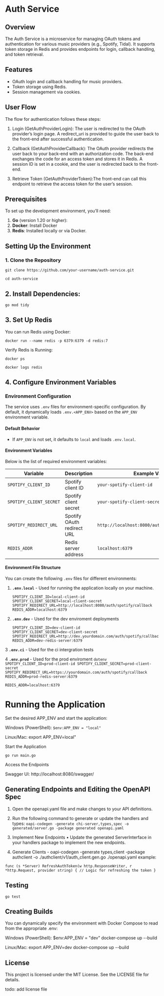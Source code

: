 # Auth Service

## Overview

The Auth Service is a microservice for managing OAuth tokens and authentication for various music providers (e.g., Spotify, Tidal). It supports token storage in Redis and provides endpoints for login, callback handling, and token retrieval.

## Features
* 	OAuth login and callback handling for music providers.
* 	Token storage using Redis.
* 	Session management via cookies.

## User Flow

The flow for authentication follows these steps:
1.	Login (GetAuthProviderLogin): The user is redirected to the OAuth provider’s login page. 
A redirect_uri is provided to guide the user back to the front-end after successful authentication.


2.	Callback (GetAuthProviderCallback): The OAuth provider redirects the user back to your back-end with an authorization code.
	The back-end exchanges the code for an access token and stores it in Redis. A session ID is set in a cookie, and the user is redirected back to the front-end.


3. Retrieve Token (GetAuthProviderToken):The front-end can call this endpoint to retrieve the access token for the user’s session.

## Prerequisites

To set up the development environment, you’ll need:
1. **Go** (version 1.20 or higher):
2. **Docker**: Install Docker
3. **Redis**: Installed locally or via Docker.

## Setting Up the Environment

### 1. Clone the Repository

`git clone https://github.com/your-username/auth-service.git`

`cd auth-service`

## 2. Install Dependencies:

`go mod tidy`

## 3. Set Up Redis

You can run Redis using Docker:

`docker run --name redis -p 6379:6379 -d redis:7`

Verify Redis is Running:

`docker ps`

`docker logs redis`

## 4. Configure Environment Variables

### **Environment Configuration**
The service uses `.env` files for environment-specific configuration. By default, it dynamically loads `.env.<APP_ENV>` based on the `APP_ENV` environment variable.

#### **Default Behavior**
- If `APP_ENV` is not set, it defaults to `local` and loads `.env.local`.

#### **Environment Variables**
Below is the list of required environment variables:

| Variable              | Description                               | Example Value                   |
|-----------------------|-------------------------------------------|----------------------------------|
| `SPOTIFY_CLIENT_ID`   | Spotify client ID                        | `your-spotify-client-id`        |
| `SPOTIFY_CLIENT_SECRET` | Spotify client secret                  | `your-spotify-client-secret`    |
| `SPOTIFY_REDIRECT_URL` | Spotify OAuth redirect URL              | `http://localhost:8080/auth/spotify/callback` |
| `REDIS_ADDR`          | Redis server address                     | `localhost:6379`                |

#### **Environment File Structure**
You can create the following `.env` files for different environments:

1. **`.env.local`** - Used for running the application locally on your machine.
    ```dotenv
    SPOTIFY_CLIENT_ID=local-client-id
    SPOTIFY_CLIENT_SECRET=local-client-secret
    SPOTIFY_REDIRECT_URL=http://localhost:8080/auth/spotify/callback
    REDIS_ADDR=localhost:6379
    ```

2. **`.env.dev`** - Used for the dev enviroment deployments
    ```dotenv
    SPOTIFY_CLIENT_ID=dev-client-id
    SPOTIFY_CLIENT_SECRET=dev-client-secret
    SPOTIFY_REDIRECT_URL=http://dev.yourdomain.com/auth/spotify/callback
    REDIS_ADDR=dev-redis-server:6379
    ```

3 **`.env.ci`** - Used for the ci intergration tests

4 **`.env.prod`** - Used for the prod enviroment 
    ```dotenv
    SPOTIFY_CLIENT_ID=prod-client-id
    SPOTIFY_CLIENT_SECRET=prod-client-secret
    SPOTIFY_REDIRECT_URL=https://yourdomain.com/auth/spotify/callback
    REDIS_ADDR=prod-redis-server:6379
    ```

`REDIS_ADDR=localhost:6379`

# Running the Application

Set the desired APP_ENV and start the application:

Windows (PowerShell): `$env:APP_ENV = "local"`

Linux/Mac: export APP_ENV=local"

Start the Application

   `go run main.go`

Access the Endpoints

Swagger UI: http://localhost:8080/swagger/

## Generating Endpoints and Editing the OpenAPI Spec

1. Open the openapi.yaml file and make changes to your API definitions.
2. Run the following command to generate or update the handlers and types:
`oapi-codegen -generate chi-server,types,spec -o generated/server.go -package generated openapi.yaml`
3.  Implement New Endpoints
    •	Update the generated ServerInterface in your handlers package to implement the new endpoints.

4. Generate Clients - oapi-codegen -generate types,client -package authclient -o ./authclient/v1/auth_client.gen.go ./openapi.yaml
example:

`func (s *Server) RefreshAuthToken(w http.ResponseWriter, r *http.Request, provider string) {
   // Logic for refreshing the token
}`
## Testing

`go test`

## Creating Builds

You can dynamically specify the environment with Docker Compose to read from the appropriate .env:

Windows (PowerShell):
$env:APP_ENV = "dev"
docker-compose up --build

Linux/Mac:
export APP_ENV=dev
docker-compose up --build


## License

This project is licensed under the MIT License. See the LICENSE file for details.

todo: add license file